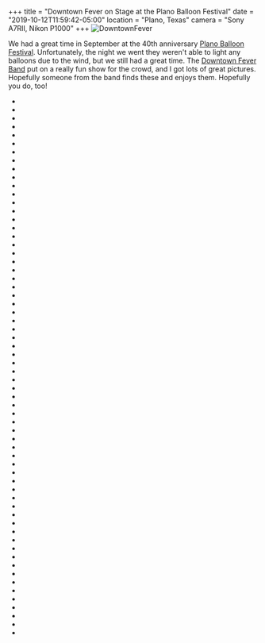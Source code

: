 +++
title = "Downtown Fever on Stage at the Plano Balloon Festival"
date = "2019-10-12T11:59:42-05:00"
location = "Plano, Texas"
camera = "Sony A7RII, Nikon P1000"
+++
<img src="https://live.staticflickr.com/65535/48882149951_376b54f0b1_o.jpg" alt="DowntownFever">
<!--more-->
We had a great time in September at the 40th anniversary [Plano Balloon Festival](https://www.planoballoonfest.org). Unfortunately, the night we went they weren't able to light any balloons due to the wind, but we still had a great time. The [Downtown Fever Band](https://ecbands.com/downtown-fever/) put on a really fun show for the crowd, and I got lots of great pictures. Hopefully someone from the band finds these and enjoys them. Hopefully you do, too! 

<div class="container-fluid">
<div class="demo-gallery dark mrb35">
	<ul id="lightgallery" class="list-unstyled row">
		<li data-sub-html="<h4>Downtown Fever at the Plano Balloon Festival</h4><p>The 40th anniversary InTouch Credit Union Plano Balloon Festival 2019 presents The Downtown Fever Band!</p>" data-src="https://live.staticflickr.com/65535/48882119821_77b32192b5_o.jpg" class="col-xs-6 col-sm-4 col-md-3">
		<li data-sub-html="<h4>Downtown Fever at the Plano Balloon Festival</h4><p>The 40th anniversary InTouch Credit Union Plano Balloon Festival 2019 presents The Downtown Fever Band!</p>" data-src="https://live.staticflickr.com/65535/48882147356_01f5ebb6b0_o.jpg" class="col-xs-6 col-sm-4 col-md-3">
		<li data-sub-html="<h4>Downtown Fever at the Plano Balloon Festival</h4><p>The 40th anniversary InTouch Credit Union Plano Balloon Festival 2019 presents The Downtown Fever Band!</p>" data-src="https://live.staticflickr.com/65535/48882149951_376b54f0b1_o.jpg" class="col-xs-6 col-sm-4 col-md-3">
		<li data-sub-html="<h4>Downtown Fever at the Plano Balloon Festival</h4><p>The 40th anniversary InTouch Credit Union Plano Balloon Festival 2019 presents The Downtown Fever Band!</p>" data-src="https://live.staticflickr.com/65535/48881620248_d14d7ff755_o.jpg" class="col-xs-6 col-sm-4 col-md-3">
		<li data-sub-html="<h4>Downtown Fever at the Plano Balloon Festival</h4><p>The 40th anniversary InTouch Credit Union Plano Balloon Festival 2019 presents The Downtown Fever Band!</p>" data-src="https://live.staticflickr.com/65535/48881602628_16a3bf1869_o.jpg" class="col-xs-6 col-sm-4 col-md-3">
		<li data-sub-html="<h4>Downtown Fever at the Plano Balloon Festival</h4><p>The 40th anniversary InTouch Credit Union Plano Balloon Festival 2019 presents The Downtown Fever Band!</p>" data-src="https://live.staticflickr.com/65535/48882139386_89be245041_o.jpg" class="col-xs-6 col-sm-4 col-md-3">
		<li data-sub-html="<h4>Downtown Fever at the Plano Balloon Festival</h4><p>The 40th anniversary InTouch Credit Union Plano Balloon Festival 2019 presents The Downtown Fever Band!</p>" data-src="https://live.staticflickr.com/65535/48882324772_a321b21211_o.jpg" class="col-xs-6 col-sm-4 col-md-3">
		<li data-sub-html="<h4>Downtown Fever at the Plano Balloon Festival</h4><p>The 40th anniversary InTouch Credit Union Plano Balloon Festival 2019 presents The Downtown Fever Band!</p>" data-src="https://live.staticflickr.com/65535/48881623663_93929d653e_o.jpg" class="col-xs-6 col-sm-4 col-md-3">
		<li data-sub-html="<h4>Downtown Fever at the Plano Balloon Festival</h4><p>The 40th anniversary InTouch Credit Union Plano Balloon Festival 2019 presents The Downtown Fever Band!</p>" data-src="https://live.staticflickr.com/65535/48882331612_0e7b0fb781_o.jpg" class="col-xs-6 col-sm-4 col-md-3">
		<li data-sub-html="<h4>Downtown Fever at the Plano Balloon Festival</h4><p>The 40th anniversary InTouch Credit Union Plano Balloon Festival 2019 presents The Downtown Fever Band!</p>" data-src="https://live.staticflickr.com/65535/48882150561_322079b078_o.jpg" class="col-xs-6 col-sm-4 col-md-3">
		<li data-sub-html="<h4>Downtown Fever at the Plano Balloon Festival</h4><p>The 40th anniversary InTouch Credit Union Plano Balloon Festival 2019 presents The Downtown Fever Band!</p>" data-src="https://live.staticflickr.com/65535/48882101516_820b378bdd_o.jpg" class="col-xs-6 col-sm-4 col-md-3">
		<li data-sub-html="<h4>Photos from the 2019 Plano Balloon Festival</h4><p>The 40th anniversary InTouch Credit Union Plano Balloon Festival 2019 presents The Downtown Fever Band!</p>" data-src="https://live.staticflickr.com/65535/48881607573_72f017cffe_o.jpg" class="col-xs-6 col-sm-4 col-md-3">
		<li data-sub-html="<h4>Downtown Fever at the Plano Balloon Festival</h4><p>The 40th anniversary InTouch Credit Union Plano Balloon Festival 2019 presents The Downtown Fever Band!</p>" data-src="https://live.staticflickr.com/65535/48881597253_22a513825a_o.jpg" class="col-xs-6 col-sm-4 col-md-3">
		<li data-sub-html="<h4>Downtown Fever at the Plano Balloon Festival</h4><p>The 40th anniversary InTouch Credit Union Plano Balloon Festival 2019 presents The Downtown Fever Band!</p>" data-src="https://live.staticflickr.com/65535/48882152091_39f6edb524_o.jpg" class="col-xs-6 col-sm-4 col-md-3">
		<li data-sub-html="<h4>Downtown Fever at the Plano Balloon Festival</h4><p>The 40th anniversary InTouch Credit Union Plano Balloon Festival 2019 presents The Downtown Fever Band!</p>" data-src="https://live.staticflickr.com/65535/48882341312_2d379439c5_o.jpg" class="col-xs-6 col-sm-4 col-md-3">
		<li data-sub-html="<h4>Downtown Fever at the Plano Balloon Festival</h4><p>The 40th anniversary InTouch Credit Union Plano Balloon Festival 2019 presents The Downtown Fever Band!</p>" data-src="https://live.staticflickr.com/65535/48881614053_9c1167d665_o.jpg" class="col-xs-6 col-sm-4 col-md-3">
		<li data-sub-html="<h4>Downtown Fever at the Plano Balloon Festival</h4><p>The 40th anniversary InTouch Credit Union Plano Balloon Festival 2019 presents The Downtown Fever Band!</p>" data-src="https://live.staticflickr.com/65535/48881615683_48491acb69_o.jpg" class="col-xs-6 col-sm-4 col-md-3">
		<li data-sub-html="<h4>Downtown Fever at the Plano Balloon Festival</h4><p>The 40th anniversary InTouch Credit Union Plano Balloon Festival 2019 presents The Downtown Fever Band!</p>" data-src="https://live.staticflickr.com/65535/48882320162_8e09909228_o.jpg" class="col-xs-6 col-sm-4 col-md-3">
		<li data-sub-html="<h4>Photos from the 2019 Plano Balloon Festival</h4><p>The 40th anniversary InTouch Credit Union Plano Balloon Festival 2019 presents The Downtown Fever Band!</p>" data-src="https://live.staticflickr.com/65535/48881618408_f4341281b0_o.jpg" class="col-xs-6 col-sm-4 col-md-3">
		<li data-sub-html="<h4>Downtown Fever at the Plano Balloon Festival</h4><p>The 40th anniversary InTouch Credit Union Plano Balloon Festival 2019 presents The Downtown Fever Band!</p>" data-src="https://live.staticflickr.com/65535/48882094401_6e1d6a9104_o.jpg" class="col-xs-6 col-sm-4 col-md-3">
		<li data-sub-html="<h4>Downtown Fever at the Plano Balloon Festival</h4><p>The 40th anniversary InTouch Credit Union Plano Balloon Festival 2019 presents The Downtown Fever Band!</p>" data-src="https://live.staticflickr.com/65535/48881599558_5352d438c2_o.jpg" class="col-xs-6 col-sm-4 col-md-3">
		<li data-sub-html="<h4>Downtown Fever at the Plano Balloon Festival</h4><p>The 40th anniversary InTouch Credit Union Plano Balloon Festival 2019 presents The Downtown Fever Band!</p>" data-src="https://live.staticflickr.com/65535/48881582953_5d8deb7697_o.jpg" class="col-xs-6 col-sm-4 col-md-3">
		<li data-sub-html="<h4>Downtown Fever at the Plano Balloon Festival</h4><p>The 40th anniversary InTouch Credit Union Plano Balloon Festival 2019 presents The Downtown Fever Band!</p>" data-src="https://live.staticflickr.com/65535/48881580953_3e568b6069_o.jpg" class="col-xs-6 col-sm-4 col-md-3">
		<li data-sub-html="<h4>Downtown Fever at the Plano Balloon Festival</h4><p>The 40th anniversary InTouch Credit Union Plano Balloon Festival 2019 presents The Downtown Fever Band!</p>" data-src="https://live.staticflickr.com/65535/48882318827_036d5f7c71_o.jpg" class="col-xs-6 col-sm-4 col-md-3">
		<li data-sub-html="<h4>Photos from the 2019 Plano Balloon Festival</h4><p>The 40th anniversary InTouch Credit Union Plano Balloon Festival 2019 presents The Downtown Fever Band!</p>" data-src="https://live.staticflickr.com/65535/48881617513_700ec34d8f_o.jpg" class="col-xs-6 col-sm-4 col-md-3">
		<li data-sub-html="<h4>Downtown Fever at the Plano Balloon Festival</h4><p>The 40th anniversary InTouch Credit Union Plano Balloon Festival 2019 presents The Downtown Fever Band!</p>" data-src="https://live.staticflickr.com/65535/48882311337_f426859bb3_o.jpg" class="col-xs-6 col-sm-4 col-md-3">
		<li data-sub-html="<h4>Downtown Fever at the Plano Balloon Festival</h4><p>The 40th anniversary InTouch Credit Union Plano Balloon Festival 2019 presents The Downtown Fever Band!</p>" data-src="https://live.staticflickr.com/65535/48882305152_cfb64cff60_o.jpg" class="col-xs-6 col-sm-4 col-md-3">
		<li data-sub-html="<h4>Downtown Fever at the Plano Balloon Festival</h4><p>The 40th anniversary InTouch Credit Union Plano Balloon Festival 2019 presents The Downtown Fever Band!</p>" data-src="https://live.staticflickr.com/65535/48882325487_a66d6a12ed_o.jpg" class="col-xs-6 col-sm-4 col-md-3">
		<li data-sub-html="<h4>Downtown Fever at the Plano Balloon Festival</h4><p>The 40th anniversary InTouch Credit Union Plano Balloon Festival 2019 presents The Downtown Fever Band!</p>" data-src="https://live.staticflickr.com/65535/48882312692_a13054fbd6_o.jpg" class="col-xs-6 col-sm-4 col-md-3">
		<li data-sub-html="<h4>Downtown Fever at the Plano Balloon Festival</h4><p>The 40th anniversary InTouch Credit Union Plano Balloon Festival 2019 presents The Downtown Fever Band!</p>" data-src="https://live.staticflickr.com/65535/48882129271_4e014ea12b_o.jpg" class="col-xs-6 col-sm-4 col-md-3">
		<li data-sub-html="<h4>Photos from the 2019 Plano Balloon Festival</h4><p>The 40th anniversary InTouch Credit Union Plano Balloon Festival 2019 presents The Downtown Fever Band!</p>" data-src="https://live.staticflickr.com/65535/48881613143_0f4c7565c3_o.jpg" class="col-xs-6 col-sm-4 col-md-3">
		<li data-sub-html="<h4>Downtown Fever at the Plano Balloon Festival</h4><p>The 40th anniversary InTouch Credit Union Plano Balloon Festival 2019 presents The Downtown Fever Band!</p>" data-src="https://live.staticflickr.com/65535/48882120891_78370d29b4_o.jpg" class="col-xs-6 col-sm-4 col-md-3">
		<li data-sub-html="<h4>Downtown Fever at the Plano Balloon Festival</h4><p>The 40th anniversary InTouch Credit Union Plano Balloon Festival 2019 presents The Downtown Fever Band!</p>" data-src="https://live.staticflickr.com/65535/48882322732_2a507c7282_o.jpg" class="col-xs-6 col-sm-4 col-md-3">
		<li data-sub-html="<h4>Downtown Fever at the Plano Balloon Festival</h4><p>The 40th anniversary InTouch Credit Union Plano Balloon Festival 2019 presents The Downtown Fever Band!</p>" data-src="https://live.staticflickr.com/65535/48882301152_25670b2d64_o.jpg" class="col-xs-6 col-sm-4 col-md-3">
		<li data-sub-html="<h4>Downtown Fever at the Plano Balloon Festival</h4><p>The 40th anniversary InTouch Credit Union Plano Balloon Festival 2019 presents The Downtown Fever Band!</p>" data-src="https://live.staticflickr.com/65535/48881598883_785472d55d_o.jpg" class="col-xs-6 col-sm-4 col-md-3">
		<li data-sub-html="<h4>Downtown Fever at the Plano Balloon Festival</h4><p>The 40th anniversary InTouch Credit Union Plano Balloon Festival 2019 presents The Downtown Fever Band!</p>" data-src="https://live.staticflickr.com/65535/48882317577_be462abdff_o.jpg" class="col-xs-6 col-sm-4 col-md-3">
		<li data-sub-html="<h4>Photos from the 2019 Plano Balloon Festival</h4><p>The 40th anniversary InTouch Credit Union Plano Balloon Festival 2019 presents The Downtown Fever Band!</p>" data-src="https://live.staticflickr.com/65535/48881569793_45a482990a_o.jpg" class="col-xs-6 col-sm-4 col-md-3">
		<li data-sub-html="<h4>Downtown Fever at the Plano Balloon Festival</h4><p>The 40th anniversary InTouch Credit Union Plano Balloon Festival 2019 presents The Downtown Fever Band!</p>" data-src="https://live.staticflickr.com/65535/48882288182_c3a0a27edb_o.jpg" class="col-xs-6 col-sm-4 col-md-3">
		<li data-sub-html="<h4>Downtown Fever at the Plano Balloon Festival</h4><p>The 40th anniversary InTouch Credit Union Plano Balloon Festival 2019 presents The Downtown Fever Band!</p>" data-src="https://live.staticflickr.com/65535/48882337922_e9f6777e27_o.jpg" class="col-xs-6 col-sm-4 col-md-3">
		<li data-sub-html="<h4>Downtown Fever at the Plano Balloon Festival</h4><p>The 40th anniversary InTouch Credit Union Plano Balloon Festival 2019 presents The Downtown Fever Band!</p>" data-src="https://live.staticflickr.com/65535/48882132651_458a783f1a_o.jpg" class="col-xs-6 col-sm-4 col-md-3">
		<li data-sub-html="<h4>Photos from the 2019 Plano Balloon Festival</h4><p>The 40th anniversary InTouch Credit Union Plano Balloon Festival 2019 presents The Downtown Fever Band!</p>" data-src="https://live.staticflickr.com/65535/48882140296_e197d3b48f_o.jpg" class="col-xs-6 col-sm-4 col-md-3">
		<li data-sub-html="<h4>Photos from the 2019 Plano Balloon Festival</h4><p>The 40th anniversary InTouch Credit Union Plano Balloon Festival 2019 presents The Downtown Fever Band!</p>" data-src="https://live.staticflickr.com/65535/48882283452_97d83d39b9_o.jpg" class="col-xs-6 col-sm-4 col-md-3">
		<li data-sub-html="<h4>Downtown Fever at the Plano Balloon Festival</h4><p>The 40th anniversary InTouch Credit Union Plano Balloon Festival 2019 presents The Downtown Fever Band!</p>" data-src="https://live.staticflickr.com/65535/48881610858_88fa4f0e46_o.jpg" class="col-xs-6 col-sm-4 col-md-3">
		<li data-sub-html="<h4>Downtown Fever at the Plano Balloon Festival</h4><p>The 40th anniversary InTouch Credit Union Plano Balloon Festival 2019 presents The Downtown Fever Band!</p>" data-src="https://live.staticflickr.com/65535/48882322182_270bf86486_o.jpg" class="col-xs-6 col-sm-4 col-md-3">
		<li data-sub-html="<h4>Downtown Fever at the Plano Balloon Festival</h4><p>The 40th anniversary InTouch Credit Union Plano Balloon Festival 2019 presents The Downtown Fever Band!</p>" data-src="https://live.staticflickr.com/65535/48881609373_cae0b8cb6d_o.jpg" class="col-xs-6 col-sm-4 col-md-3">
		<li data-sub-html="<h4>Downtown Fever at the Plano Balloon Festival</h4><p>The 40th anniversary InTouch Credit Union Plano Balloon Festival 2019 presents The Downtown Fever Band!</p>" data-src="https://live.staticflickr.com/65535/48881597923_5ae09e7faf_o.jpg" class="col-xs-6 col-sm-4 col-md-3">
		<li data-sub-html="<h4>Downtown Fever at the Plano Balloon Festival</h4><p>The 40th anniversary InTouch Credit Union Plano Balloon Festival 2019 presents The Downtown Fever Band!</p>" data-src="https://live.staticflickr.com/65535/48881576988_2566b1b2d0_o.jpg" class="col-xs-6 col-sm-4 col-md-3">
		<li data-sub-html="<h4>Downtown Fever at the Plano Balloon Festival</h4><p>The 40th anniversary InTouch Credit Union Plano Balloon Festival 2019 presents The Downtown Fever Band!</p>" data-src="https://live.staticflickr.com/65535/48881589543_9b50933c16_o.jpg" class="col-xs-6 col-sm-4 col-md-3">
		<li data-sub-html="<h4>Downtown Fever at the Plano Balloon Festival</h4><p>The 40th anniversary InTouch Credit Union Plano Balloon Festival 2019 presents The Downtown Fever Band!</p>" data-src="https://live.staticflickr.com/65535/48882107066_0e3738ed6c_o.jpg" class="col-xs-6 col-sm-4 col-md-3">
		<li data-sub-html="<h4>Downtown Fever at the Plano Balloon Festival</h4><p>The 40th anniversary InTouch Credit Union Plano Balloon Festival 2019 presents The Downtown Fever Band!</p>" data-src="https://live.staticflickr.com/65535/48882121826_c2b4c3656f_o.jpg" class="col-xs-6 col-sm-4 col-md-3">
		<li data-sub-html="<h4>Downtown Fever at the Plano Balloon Festival</h4><p>The 40th anniversary InTouch Credit Union Plano Balloon Festival 2019 presents The Downtown Fever Band!</p>" data-src="https://live.staticflickr.com/65535/48882341777_94444f5cc7_o.jpg" class="col-xs-6 col-sm-4 col-md-3">
		<li data-sub-html="<h4>Downtown Fever at the Plano Balloon Festival</h4><p>The 40th anniversary InTouch Credit Union Plano Balloon Festival 2019 presents The Downtown Fever Band!</p>" data-src="https://live.staticflickr.com/65535/48882292142_42ed34e9a7_o.jpg" class="col-xs-6 col-sm-4 col-md-3">
		<li data-sub-html="<h4>Downtown Fever at the Plano Balloon Festival</h4><p>The 40th anniversary InTouch Credit Union Plano Balloon Festival 2019 presents The Downtown Fever Band!</p>" data-src="https://live.staticflickr.com/65535/48882291127_5937095685_o.jpg" class="col-xs-6 col-sm-4 col-md-3">
		<li data-sub-html="<h4>Downtown Fever at the Plano Balloon Festival</h4><p>The 40th anniversary InTouch Credit Union Plano Balloon Festival 2019 presents The Downtown Fever Band!</p>" data-src="https://live.staticflickr.com/65535/48882108856_c483cfe860_o.jpg" class="col-xs-6 col-sm-4 col-md-3">
		<li data-sub-html="<h4>Downtown Fever at the Plano Balloon Festival</h4><p>The 40th anniversary InTouch Credit Union Plano Balloon Festival 2019 presents The Downtown Fever Band!</p>" data-src="https://live.staticflickr.com/65535/48882323592_ec87f47488_o.jpg" class="col-xs-6 col-sm-4 col-md-3">
		<li data-sub-html="<h4>Downtown Fever at the Plano Balloon Festival</h4><p>The 40th anniversary InTouch Credit Union Plano Balloon Festival 2019 presents The Downtown Fever Band!</p>" data-src="https://live.staticflickr.com/65535/48882128331_0762570fb8_o.jpg" class="col-xs-6 col-sm-4 col-md-3">
		<li data-sub-html="<h4>Downtown Fever at the Plano Balloon Festival</h4><p>The 40th anniversary InTouch Credit Union Plano Balloon Festival 2019 presents The Downtown Fever Band!</p>" data-src="https://live.staticflickr.com/65535/48881590913_c44c899fca_o.jpg" class="col-xs-6 col-sm-4 col-md-3">
		<li data-sub-html="<h4>Downtown Fever at the Plano Balloon Festival</h4><p>The 40th anniversary InTouch Credit Union Plano Balloon Festival 2019 presents The Downtown Fever Band!</p>" data-src="https://live.staticflickr.com/65535/48882105071_40017bb524_o.jpg" class="col-xs-6 col-sm-4 col-md-3">
		<li data-sub-html="<h4>Photos from the 2019 Plano Balloon Festival</h4><p>The 40th anniversary InTouch Credit Union Plano Balloon Festival 2019 presents The Downtown Fever Band!</p>" data-src="https://live.staticflickr.com/65535/48882298212_9b03e9f337_o.jpg" class="col-xs-6 col-sm-4 col-md-3">
		<li data-sub-html="<h4>Downtown Fever at the Plano Balloon Festival</h4><p>The 40th anniversary InTouch Credit Union Plano Balloon Festival 2019 presents The Downtown Fever Band!</p>" data-src="https://live.staticflickr.com/65535/48882138311_4d694acdac_o.jpg" class="col-xs-6 col-sm-4 col-md-3">
		<li data-sub-html="<h4>Photos from the 2019 Plano Balloon Festival</h4><p>The 40th anniversary InTouch Credit Union Plano Balloon Festival 2019 presents The Downtown Fever Band!</p>" data-src="https://live.staticflickr.com/65535/48882333437_6202c470eb_o.jpg" class="col-xs-6 col-sm-4 col-md-3">
		<li data-sub-html="<h4>Downtown Fever at the Plano Balloon Festival</h4><p>The 40th anniversary InTouch Credit Union Plano Balloon Festival 2019 presents The Downtown Fever Band!</p>" data-src="https://live.staticflickr.com/65535/48882303397_c6087d60f6_o.jpg" class="col-xs-6 col-sm-4 col-md-3">
		<li data-sub-html="<h4>Downtown Fever at the Plano Balloon Festival</h4><p>The 40th anniversary InTouch Credit Union Plano Balloon Festival 2019 presents The Downtown Fever Band!</p>" data-src="https://live.staticflickr.com/65535/48882114776_5e1fa1bb2e_o.jpg" class="col-xs-6 col-sm-4 col-md-3">
		<li data-sub-html="<h4>Photos from the 2019 Plano Balloon Festival</h4><p>The 40th anniversary InTouch Credit Union Plano Balloon Festival 2019 presents The Downtown Fever Band!</p>" data-src="https://live.staticflickr.com/65535/48881568048_09932085cb_o.jpg" class="col-xs-6 col-sm-4 col-md-3">
	</ul>
</div>
</div>
